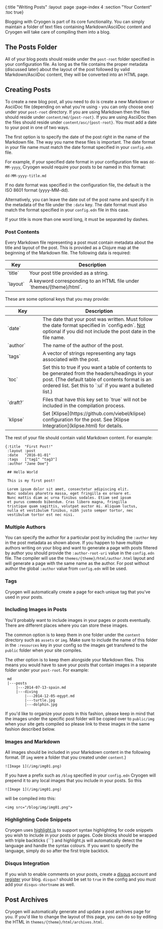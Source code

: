{:title "Writing Posts"
 :layout :page
 :page-index 4
 :section "Your Content"
 :toc true}

Blogging with Cryogen is part of its core functionality. You can simply maintain a folder of text files containing Markdown/AsciiDoc content and Cryogen will take care of compiling them into a blog.

## The Posts Folder

All of your blog posts should reside under the `post-root` folder specified in your configuration file. As long as the file contains the proper metadata (discussed later) about the layout of the post followed by valid Markdown/AsciiDoc content, they will be converted into an HTML page.

## Creating Posts

To create a new blog post, all you need to do is create a new Markdown or AsciiDoc file (depending on what you're using - you can only choose one) under your `post-root` directory. If you are using Markdown then the files should reside under `content/md/{post-root}`. If you are using AsciiDoc then the files should reside under `content/asc/{post-root}`. You must add a date to your post in one of two ways.

The first option is to specify the date of the post right in the name of the Markdown file. The way you name these files is important. The date format in your file name must match the date format specified in your `config.edn` file.

For example, if your specified date format in your configuration file was `dd-MM-yyyy`, Cryogen would require your posts to be named in this format:

```
dd-MM-yyyy-title.md
```

If no date format was specified in the configuration file, the default is the ISO 8601 format (yyyy-MM-dd).

Alternatively, you can leave the date out of the post name and specify it in the metadata of the file under the `:date` key. The date format must also match the format specified in your `config.edn` file in this case.

If your title is more than one word long, it must be separated by dashes.

### Post Contents

Every Markdown file representing a post must contain metadata about the title and layout of the post. This is provided as a Clojure map at the beginning of the Markdown file. The following data is required:

<table class="table table-bordered">
<thead>
<tr>
<th>Key</th>
<th>Description</th>
</tr>
</thead>
<tbody>
<tr>
<td>`title`</td>
<td>Your post title provided as a string.</td>
</tr>
<tr>
<td>`layout`</td>
<td>A keyword corresponding to an HTML file under `themes/{theme}/html`.</td>
</tr>
</tbody>
</table>

These are some optional keys that you may provide:

<table class="table table-bordered">
<thead>
<tr>
<th>Key</th>
<th>Description</th>
</tr>
</thead>
<tbody>
<tr>
<td style="width:100px">`date`</td>
<td>The date that your post was written. Must follow the date format specified in `config.edn`. <u>Not</u> optional if you did not include the post date in the file name.</td>
</tr>
<tr>
<td>`author`</td>
<td>The name of the author of the post.</td>
</tr>
<tr>
<td>`tags`</td>
<td>A vector of strings representing any tags associated with the post.</td>
</tr>
<tr>
<td>`toc`</td>
<td>
Set this to true if you want a table of contents to be generated from the headers/headings in your post.
(The default table of contents format is an ordered list. Set this to `:ul` if you want a bulleted list.)
</td>
</tr>
<tr>
<td>`draft?`</td>
<td>
Files that have this key set to `true` will not be included in the compilation process.
</td>
</tr>
<tr>
<td>`klipse`</td>
<td>Set [Klipse](https://github.com/viebel/klipse) configuration for the post.
See [Klipse Integration](klipse.html) for details.</td>
</tr>
</tbody>
</table>

The rest of your file should contain valid Markdown content. For example:

```
{:title  "First Post!"
 :layout :post
 :date   "2016-01-01"
 :tags   ["tag1" "tag3"]
 :author "Jane Doe"}

 ## Hello World

 This is my first post!

 Lorem ipsum dolor sit amet, consectetur adipiscing elit.
 Nunc sodales pharetra massa, eget fringilla ex ornare et.
 Nunc mattis diam ac urna finibus sodales. Etiam sed ipsum
 et purus commodo bibendum. Cras libero magna, fringilla
 tristique quam sagittis, volutpat auctor mi. Aliquam luctus,
 nulla et vestibulum finibus, nibh justo semper tortor, nec
 vestibulum tortor est nec nisi.
```

### Multiple Authors

You can specify the author for a particular post by including the `:author` key in the post metadata as shown above. If you happen to have multiple authors writing on your blog and want to generate a page with posts filtered by author you should provide the `:author-root-uri` value in the `config.edn` file. The compiler will use the `themes/{theme}/html/author.html` layout and will generate a page with the same name as the author. For post without author the global `:author` value from `config.edn` will be used.

### Tags

Cryogen will automatically create a page for each unique tag that you've used in your posts.

### Including Images in Posts

You'll probably want to include images in your pages or posts eventually. There are different places where you can store these images.

The common option is to keep them in one folder under the `content` directory such as `assets` or `img`. Make sure to include the name of this folder in the `:resources` key in your config so the images get transfered to the `public` folder when your site compiles.

The other option is to keep them alongside your Markdown files. This means you would have to save your posts that contain images in a separate folder under your `post-root`. For example:

```
 md
 |---posts
     |---2014-07-13-spain.md
     |---diving
         |---2014-12-05-egypt.md
         |---turtle.jpg
         |---dolphin.jpg
```

If you'd like to organize your posts in this fashion, please keep in mind that the images under the specific post folder will be copied over to `public/img` when your site gets compiled so please link to these images in the same fashion described below.

### Images and Markdown

All images should be included in your Markdown content in the following format. (If `img` were a folder that you created under `content`.)

```
![Image 1](/img/img01.png)
```

If you have a prefix such as `/blog` specified in your `config.edn` Cryogen will prepend it to any local images that you include in your posts. So this

```
![Image 1](/img/img01.png)
```

will be compiled into this:

```
<img src="/blog/img/img01.png">
```

### Highlighting Code Snippets

Cryogen uses [highlight.js](https://highlightjs.org/) to support syntax highlighting for code snippets you wish to include in your posts or pages. Code blocks should be wrapped with triple backticks (```)  and highlight.js will automatically detect the language and handle the syntax colours. If you want to specify the language, simply do so after the first triple backtick.

### Disqus Integration

If you wish to enable comments on your posts, create a [disqus](https://disqus.com/) account and [register](https://disqus.com/admin/create/) your blog. `disqus?` should be set to `true` in the config and you must add your `disqus-shortname` as well.

## Post Archives

Cryogen will automatically generate and update a post archives page for you. If you'd like to change the layout of this page, you can do so by editing the HTML in `themes/{theme}/html/archives.html`.
